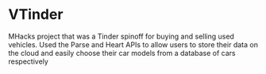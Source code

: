 VTinder
=======

MHacks project that was a Tinder spinoff for buying and selling used vehicles. Used the Parse and Heart APIs to allow users to store their data on the cloud and easily choose their car models from a database of cars respectively
